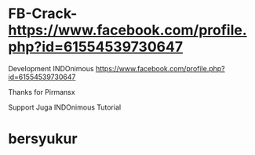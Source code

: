 # FB-Crack-https://www.facebook.com/profile.php?id=61554539730647
Development INDOnimous 
https://www.facebook.com/profile.php?id=61554539730647

Thanks for Pirmansx 

Support Juga INDOnimous Tutorial 

# bersyukur 
